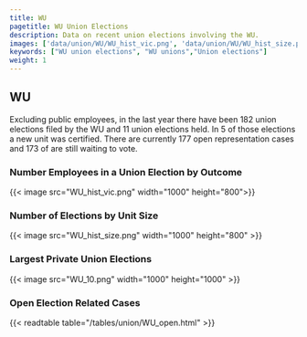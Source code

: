 ```yaml
---
title: WU
pagetitle: WU Union Elections
description: Data on recent union elections involving the WU.
images: ['data/union/WU/WU_hist_vic.png', 'data/union/WU/WU_hist_size.png', 'data/union/WU/WU_10.png']
keywords: ["WU union elections", "WU unions","Union elections"]
weight: 1
---
```

##  WU

Excluding public employees, in the last year there have been 182 union elections filed by the WU and 11 union elections held. In 5 of those elections a new unit was certified. There are currently 177 open representation cases and 173 of are still waiting to vote.

### Number Employees in a Union Election by Outcome
{{< image src="WU_hist_vic.png" width="1000" height="800">}}

### Number of Elections by Unit Size
{{< image src="WU_hist_size.png" width="1000" height="800" >}}

### Largest Private Union Elections
{{< image src="WU_10.png" width="1000" height="1000"  >}}

### Open Election Related Cases
{{< readtable table="/tables/union/WU_open.html" >}}

